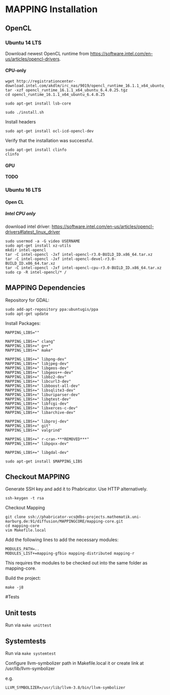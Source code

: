 # MAPPING Installation

## OpenCL

### Ubuntu 14 LTS

Download newest OpenCL runtime from <https://software.intel.com/en-us/articles/opencl-drivers>.

#### CPU-only
```
wget http://registrationcenter-download.intel.com/akdlm/irc_nas/9019/opencl_runtime_16.1.1_x64_ubuntu_6.4.0.25.tgz
tar -xzf opencl_runtime_16.1.1_x64_ubuntu_6.4.0.25.tgz
cd opencl_runtime_16.1.1_x64_ubuntu_6.4.0.25

sudo apt-get install lsb-core

sudo ./install.sh
```

Install headers
```
sudo apt-get install ocl-icd-opencl-dev
```

Verify that the installation was successful.
```
sudo apt-get install clinfo
clinfo
```

#### GPU
**TODO**


### Ubuntu 16 LTS

#### Open CL

##### Intel CPU only
download intel driver:
https://software.intel.com/en-us/articles/opencl-drivers#latest_linux_driver
```
sudo usermod -a -G video USERNAME
sudo apt-get install xz-utils
mkdir intel-opencl
tar -C intel-opencl -Jxf intel-opencl-r3.0-BUILD_ID.x86_64.tar.xz
tar -C intel-opencl -Jxf intel-opencl-devel-r3.0-BUILD_ID.x86_64.tar.xz
tar -C intel-opencl -Jxf intel-opencl-cpu-r3.0-BUILD_ID.x86_64.tar.xz
sudo cp -R intel-opencl/* /
```


## MAPPING Dependencies
Repository for GDAL:
```
sudo add-apt-repository ppa:ubuntugis/ppa
sudo apt-get update
```

Install Packages:
```
MAPPING_LIBS=""

MAPPING_LIBS+=" clang"
MAPPING_LIBS+=" g++"
MAPPING_LIBS+=" make"

MAPPING_LIBS+=" libpng-dev"
MAPPING_LIBS+=" libjpeg-dev"
MAPPING_LIBS+=" libgeos-dev"
MAPPING_LIBS+=" libgeos++-dev"
MAPPING_LIBS+=" libbz2-dev"
MAPPING_LIBS+=" libcurl3-dev"
MAPPING_LIBS+=" libboost-all-dev"
MAPPING_LIBS+=" libsqlite3-dev"
MAPPING_LIBS+=" liburiparser-dev"
MAPPING_LIBS+=" libgtest-dev"
MAPPING_LIBS+=" libfcgi-dev"
MAPPING_LIBS+=" libxerces-c-dev"
MAPPING_LIBS+=" libarchive-dev"

MAPPING_LIBS+=" libproj-dev"
MAPPING_LIBS+=" git"
MAPPING_LIBS+=" valgrind"

MAPPING_LIBS+=" r-cran-***REMOVED***"
MAPPING_LIBS+=" libpqxx-dev"

MAPPING_LIBS+=" libgdal-dev"

sudo apt-get install $MAPPING_LIBS
```

## Checkout MAPPING
Generate SSH key and add it to Phabricator. Use HTTP alternatively.
```
ssh-keygen -t rsa
```

Checkout Mapping
```
git clone ssh://phabricator-vcs@dbs-projects.mathematik.uni-marburg.de:91/diffusion/MAPPINGCORE/mapping-core.git
cd mapping-core
vim Makefile.local
```

Add the following lines to add the necessary modules:
```
MODULES_PATH=..
MODULES_LIST+=mapping-gfbio mapping-distributed mapping-r
```
This requires the modules to be checked out into the same folder as mapping-core.


Build the project:
```
make -j8
```

#Tests

## Unit tests
Run via `make unittest`

## Systemtests
Run via `make systemtest`

Configure llvm-symbolizer path in Makefile.local it or create link at /usr/lib/llvm-symbolizer

e.g.
```
LLVM_SYMBOLIZER=/usr/lib/llvm-3.8/bin/llvm-symbolizer
```

 